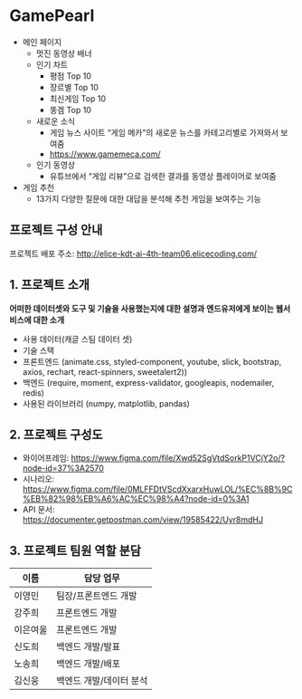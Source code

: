 # GamePearl
- 메인 페이지
    - 멋진 동영상 배너
    - 인기 차트
        - 평점 Top 10
        - 장르별 Top 10
        - 최신게임 Top 10
        - 똥겜 Top 10
    - 새로운 소식
        - 게임 뉴스 사이트 “게임 메카”의 새로운 뉴스를 카테고리별로 가져와서 보여줌
        - https://www.gamemeca.com/
    - 인기 동영상
        - 유튜브에서 “게임 리뷰”으로 검색한 결과를 동영상 플레이어로 보여줌
- 게임 추천
  - 13가지 다양한 질문에 대한 대답을 분석해 추천 게임을 보여주는 기능


## 프로젝트 구성 안내

프로젝트 배포 주소: http://elice-kdt-ai-4th-team06.elicecoding.com/

## 1. 프로젝트 소개

**어떠한 데이터셋와 도구 및 기술을 사용했는지에 대한 설명과 엔드유저에게 보이는 웹서비스에 대한 소개**

  - 사용 데이터(캐글 스팀 데이터 셋)
  - 기술 스택
  - 프론트엔드 (animate.css, styled-component, youtube, slick, bootstrap, axios, rechart, react-spinners, sweetalert2))
  - 백엔드 (require, moment, express-validator, googleapis, nodemailer, redis) 
  - 사용된 라이브러리 (numpy, matplotlib, pandas)
 

## 2. 프로젝트 구성도
  - 와이어프레임: https://www.figma.com/file/Xwd52SgVtdSorkP1VCjY2o/?node-id=37%3A2570
  - 시나리오: https://www.figma.com/file/0MLFFDtVScdXxarxHuwLOL/%EC%8B%9C%EB%82%98%EB%A6%AC%EC%98%A4?node-id=0%3A1
  - API 문서: https://documenter.getpostman.com/view/19585422/Uyr8mdHJ

## 3. 프로젝트 팀원 역할 분담
| 이름 | 담당 업무 |
| ------ | ------ |
| 이영민 | 팀장/프론트엔드 개발 |
| 강주희 | 프론트엔드 개발 |
| 이은여울 | 프론트엔드 개발 |
| 신도희 | 백엔드 개발/발표 |
| 노송희 | 백엔드 개발/배포 |
| 김신웅 | 백엔드 개발/데이터 분석 |



